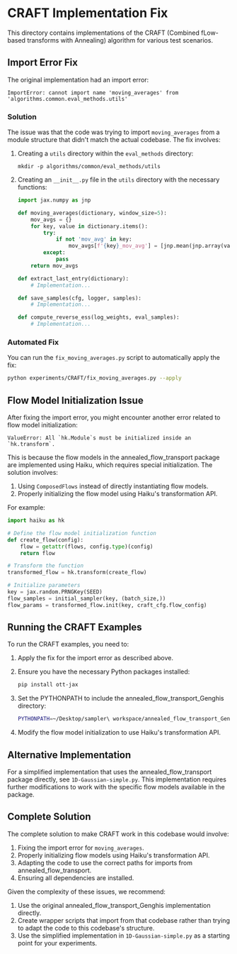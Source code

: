 # CRAFT Implementation Fix

This directory contains implementations of the CRAFT (Combined fLow-based transforms with Annealing) algorithm for various test scenarios.

## Import Error Fix

The original implementation had an import error:

```
ImportError: cannot import name 'moving_averages' from 'algorithms.common.eval_methods.utils'
```

### Solution

The issue was that the code was trying to import `moving_averages` from a module structure that didn't match the actual codebase. The fix involves:

1. Creating a `utils` directory within the `eval_methods` directory:
   ```
   mkdir -p algorithms/common/eval_methods/utils
   ```

2. Creating an `__init__.py` file in the `utils` directory with the necessary functions:
   ```python
   import jax.numpy as jnp
   
   def moving_averages(dictionary, window_size=5):
       mov_avgs = {}
       for key, value in dictionary.items():
           try:
               if not 'mov_avg' in key:
                   mov_avgs[f'{key}_mov_avg'] = [jnp.mean(jnp.array(value[-min(len(value), window_size):]), axis=0)]
           except:
               pass
       return mov_avgs
   
   def extract_last_entry(dictionary):
       # Implementation...
   
   def save_samples(cfg, logger, samples):
       # Implementation...
   
   def compute_reverse_ess(log_weights, eval_samples):
       # Implementation...
   ```

### Automated Fix

You can run the `fix_moving_averages.py` script to automatically apply the fix:

```bash
python experiments/CRAFT/fix_moving_averages.py --apply
```

## Flow Model Initialization Issue

After fixing the import error, you might encounter another error related to flow model initialization:

```
ValueError: All `hk.Module`s must be initialized inside an `hk.transform`.
```

This is because the flow models in the annealed_flow_transport package are implemented using Haiku, which requires special initialization. The solution involves:

1. Using `ComposedFlows` instead of directly instantiating flow models.
2. Properly initializing the flow model using Haiku's transformation API.

For example:

```python
import haiku as hk

# Define the flow model initialization function
def create_flow(config):
    flow = getattr(flows, config.type)(config)
    return flow

# Transform the function
transformed_flow = hk.transform(create_flow)

# Initialize parameters
key = jax.random.PRNGKey(SEED)
flow_samples = initial_sampler(key, (batch_size,))
flow_params = transformed_flow.init(key, craft_cfg.flow_config)
```

## Running the CRAFT Examples

To run the CRAFT examples, you need to:

1. Apply the fix for the import error as described above.
2. Ensure you have the necessary Python packages installed:
   ```bash
   pip install ott-jax
   ```

3. Set the PYTHONPATH to include the annealed_flow_transport_Genghis directory:
   ```bash
   PYTHONPATH=~/Desktop/sampler\ workspace/annealed_flow_transport_Genghis:$PYTHONPATH python experiments/CRAFT/1D-Gaussian.py
   ```

4. Modify the flow model initialization to use Haiku's transformation API.

## Alternative Implementation

For a simplified implementation that uses the annealed_flow_transport package directly, see `1D-Gaussian-simple.py`. This implementation requires further modifications to work with the specific flow models available in the package.

## Complete Solution

The complete solution to make CRAFT work in this codebase would involve:

1. Fixing the import error for `moving_averages`.
2. Properly initializing flow models using Haiku's transformation API.
3. Adapting the code to use the correct paths for imports from annealed_flow_transport.
4. Ensuring all dependencies are installed.

Given the complexity of these issues, we recommend:

1. Use the original annealed_flow_transport_Genghis implementation directly.
2. Create wrapper scripts that import from that codebase rather than trying to adapt the code to this codebase's structure.
3. Use the simplified implementation in `1D-Gaussian-simple.py` as a starting point for your experiments. 